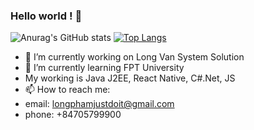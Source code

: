 ### Hello world ! 👋
![Anurag's GitHub stats](https://github-readme-stats.vercel.app/api?username=longphamit&show_icons=true&theme=radical) 
[![Top Langs](https://github-readme-stats.vercel.app/api/top-langs/?username=longphamit&layout=compact)](https://github.com/anuraghazra/github-readme-stats) 
- 🔭 I’m currently working on Long Van System Solution
- 🌱 I’m currently learning FPT University
- My working is Java J2EE, React Native, C#.Net, JS
- 📫 How to reach me: 
- email: longphamjustdoit@gmail.com
- phone: +84705799900

